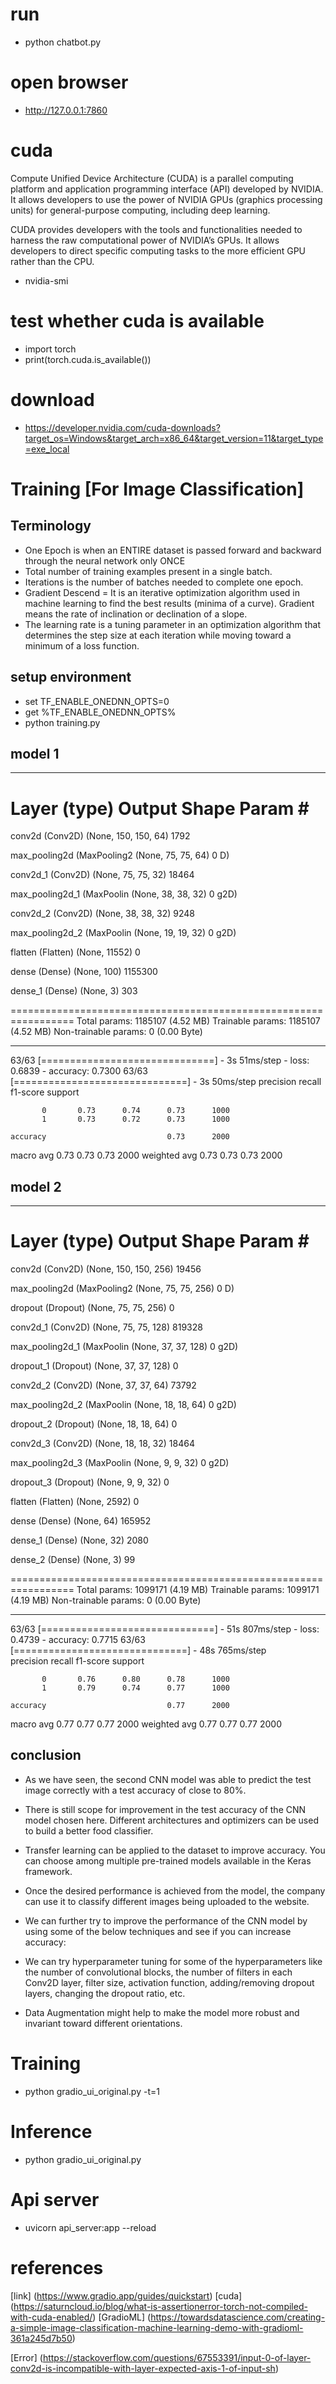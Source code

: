 # run
- python chatbot.py

# open browser
- http://127.0.0.1:7860

# cuda
Compute Unified Device Architecture (CUDA) is a parallel computing platform and application programming interface (API) developed by NVIDIA. It allows developers to use the power of NVIDIA GPUs (graphics processing units) for general-purpose computing, including deep learning.

CUDA provides developers with the tools and functionalities needed to harness the raw computational power of NVIDIA’s GPUs. It allows developers to direct specific computing tasks to the more efficient GPU rather than the CPU. 

- nvidia-smi

# test whether cuda is available
- import  torch
- print(torch.cuda.is_available())

# download
- https://developer.nvidia.com/cuda-downloads?target_os=Windows&target_arch=x86_64&target_version=11&target_type=exe_local


# Training [For Image Classification]

## Terminology

- One Epoch is when an ENTIRE dataset is passed forward and backward through the neural network only ONCE
- Total number of training examples present in a single batch.
- Iterations is the number of batches needed to complete one epoch.
- Gradient Descend = It is an iterative optimization algorithm used in machine learning to find the best results (minima of a curve). Gradient means the rate of inclination or declination of a slope.
- The learning rate is a tuning parameter in an optimization algorithm that determines the step size at each iteration while moving toward a minimum of a loss function.

## setup environment
- set TF_ENABLE_ONEDNN_OPTS=0
- get %TF_ENABLE_ONEDNN_OPTS%
- python training.py

## model 1

_________________________________________________________________
 Layer (type)                Output Shape              Param #
=================================================================
 conv2d (Conv2D)             (None, 150, 150, 64)      1792

 max_pooling2d (MaxPooling2  (None, 75, 75, 64)        0
 D)

 conv2d_1 (Conv2D)           (None, 75, 75, 32)        18464

 max_pooling2d_1 (MaxPoolin  (None, 38, 38, 32)        0
 g2D)

 conv2d_2 (Conv2D)           (None, 38, 38, 32)        9248

 max_pooling2d_2 (MaxPoolin  (None, 19, 19, 32)        0
 g2D)

 flatten (Flatten)           (None, 11552)             0

 dense (Dense)               (None, 100)               1155300

 dense_1 (Dense)             (None, 3)                 303

=================================================================
Total params: 1185107 (4.52 MB)
Trainable params: 1185107 (4.52 MB)
Non-trainable params: 0 (0.00 Byte)
_________________________________________________________________
63/63 [==============================] - 3s 51ms/step - loss: 0.6839 - accuracy: 0.7300
63/63 [==============================] - 3s 50ms/step
              precision    recall  f1-score   support

           0       0.73      0.74      0.73      1000
           1       0.73      0.72      0.73      1000

    accuracy                           0.73      2000
   macro avg       0.73      0.73      0.73      2000
weighted avg       0.73      0.73      0.73      2000

## model 2

_________________________________________________________________
 Layer (type)                Output Shape              Param #
=================================================================
 conv2d (Conv2D)             (None, 150, 150, 256)     19456

 max_pooling2d (MaxPooling2  (None, 75, 75, 256)       0
 D)

 dropout (Dropout)           (None, 75, 75, 256)       0

 conv2d_1 (Conv2D)           (None, 75, 75, 128)       819328

 max_pooling2d_1 (MaxPoolin  (None, 37, 37, 128)       0
 g2D)

 dropout_1 (Dropout)         (None, 37, 37, 128)       0

 conv2d_2 (Conv2D)           (None, 37, 37, 64)        73792

 max_pooling2d_2 (MaxPoolin  (None, 18, 18, 64)        0
 g2D)

 dropout_2 (Dropout)         (None, 18, 18, 64)        0

 conv2d_3 (Conv2D)           (None, 18, 18, 32)        18464

 max_pooling2d_3 (MaxPoolin  (None, 9, 9, 32)          0
 g2D)

 dropout_3 (Dropout)         (None, 9, 9, 32)          0

 flatten (Flatten)           (None, 2592)              0

 dense (Dense)               (None, 64)                165952

 dense_1 (Dense)             (None, 32)                2080

 dense_2 (Dense)             (None, 3)                 99

=================================================================
Total params: 1099171 (4.19 MB)
Trainable params: 1099171 (4.19 MB)
Non-trainable params: 0 (0.00 Byte)
_________________________________________________________________       
63/63 [==============================] - 51s 807ms/step - loss: 0.4739 - accuracy: 0.7715
63/63 [==============================] - 48s 765ms/step       
              precision    recall  f1-score   support

           0       0.76      0.80      0.78      1000
           1       0.79      0.74      0.77      1000

    accuracy                           0.77      2000
   macro avg       0.77      0.77      0.77      2000
weighted avg       0.77      0.77      0.77      2000


## conclusion
- As we have seen, the second CNN model was able to predict the test image correctly with a test accuracy of close to 80%.

- There is still scope for improvement in the test accuracy of the CNN model chosen here. Different architectures and optimizers can be used to build a better food classifier.

- Transfer learning can be applied to the dataset to improve accuracy. You can choose among multiple pre-trained models available in the Keras framework.

- Once the desired performance is achieved from the model, the company can use it to classify different images being uploaded to the website.

- We can further try to improve the performance of the CNN model by using some of the below techniques and see if you can increase accuracy:

- We can try hyperparameter tuning for some of the hyperparameters like the number of convolutional blocks, the number of filters in each Conv2D layer, filter size, activation function, adding/removing dropout layers, changing the dropout ratio, etc.

- Data Augmentation might help to make the model more robust and invariant toward different orientations.



# Training
- python gradio_ui_original.py -t=1

# Inference
- python gradio_ui_original.py

# Api server
- uvicorn api_server:app --reload

# references

[link] (https://www.gradio.app/guides/quickstart)
[cuda] (https://saturncloud.io/blog/what-is-assertionerror-torch-not-compiled-with-cuda-enabled/)
[GradioML] (https://towardsdatascience.com/creating-a-simple-image-classification-machine-learning-demo-with-gradioml-361a245d7b50)

[Error] (https://stackoverflow.com/questions/67553391/input-0-of-layer-conv2d-is-incompatible-with-layer-expected-axis-1-of-input-sh)